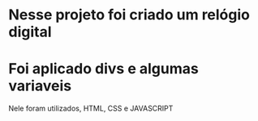 Nesse projeto foi criado um relógio digital
================================================================================
Foi aplicado divs e algumas variaveis
================================================================================
Nele foram utilizados, HTML, CSS e JAVASCRIPT